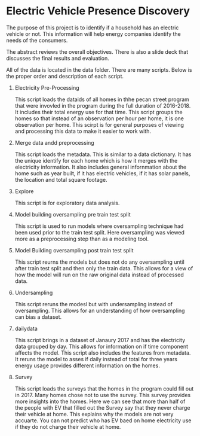 # Electric Vehicle Presence Discovery


The purpose of this project is to identify if a household has an electric vehicle or not. This information will help energy companies identify the needs of the consumers.  
 
The abstract reviews the overall objectives. There is also a slide deck that discusses the final results and evaluation. 

All of the data is located in the data folder. There are many scripts. Below is the proper order and description of each script. 

1. Electricity Pre-Processing

    This script loads the dataids of all homes in thhe pecan street program that were invovled in the program during the full duration of 2016-2018. It includes their total energy use for that time. This script groups the homes so that instead of an observation per hour per home, it is one observation per home. This scirpt is for general purposes of viewing and processing this data to make it easier to work with. 
    
2. Merge data andd preprocessing

    This script loads the metadata. This is similar to a data dictionary. It has the unique identify for each home which is how it merges with the electricity information. It also includes general infornmation about the home such as year built, if it has electric vehicles, if it has solar panels, the location and total square footage. 
    
3. Explore

    This script is for exploratory data analysis. 
    
4. Model building oversampling pre train test split

     This script is used to run models where oversampling technique had been used prior to the train test split. Here oversampling was viewed more as a preprocessing step than as a modeling tool. 
     
 5. Model Building oversampling post train test split
 
    This script reurns the models but does not do any oversampling until after train test split and then only the train data. This allows for a view of how the model will run on the raw original data instead of processed data. 
    
 6. Undersampling
 
     This script reruns the modesl but with undersampling instead of oversampling. This allows for an understanding of how oversampling can bias  a dataset. 
     
 7. dailydata
 
     This script brings in a dataset of Janaury 2017 and has the electricity data grouped by day. This allows for information on if time component affects the model. This script also includes the features from metadata. It reruns the model to asses if daily instead of total for three years energy usage provides different information on the homes. 
     
8. Survey

   This script loads the surveys that the homes in the program could fill out in 2017. Many homes chose not to use the survey. This survey provides more insights into the homes. Here we can see that more than half of the people with EV that filled out the Survey say that they never charge their vehicle at home. This explains why the models are not very accuarte. You can not predict who has EV baed on home electricity use if they do not charge their vehicle at home. 

